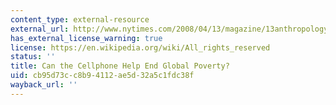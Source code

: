 ```yaml
---
content_type: external-resource
external_url: http://www.nytimes.com/2008/04/13/magazine/13anthropology-t.html?_r=1&
has_external_license_warning: true
license: https://en.wikipedia.org/wiki/All_rights_reserved
status: ''
title: Can the Cellphone Help End Global Poverty?
uid: cb95d73c-c8b9-4112-ae5d-32a5c1fdc38f
wayback_url: ''
---
```

